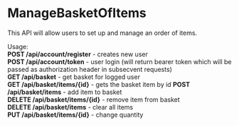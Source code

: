 # ManageBasketOfItems
This API will allow users to set up and manage an order of items.

Usage: <br />
<strong>POST /api/account/register</strong> - creates new user <br />
<strong>POST /api/account/token</strong> - user login (will return bearer token which will be passed as authorization header in subsecvent requests) <br />
<strong>GET /api/basket</strong> - get basket for logged user <br />
<strong>GET /api/basket/items/{id}</strong> - gets the basket item by id
<strong>POST /api/basket/items</strong> - add item to basket <br />
<strong>DELETE /api/basket/items/{id}</strong> - remove item from basket <br />
<strong>DELETE /api/basket/items</strong> - clear all items <br />
<strong>PUT /api/basket/items/{id}</strong> - change quantity <br />
